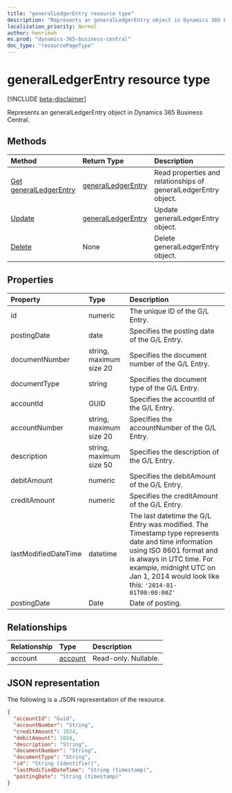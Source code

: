 ```yaml
---
title: "generalLedgerEntry resource type"
description: "Represents an generalLedgerEntry object in Dynamics 365 Business Central."
localization_priority: Normal
author: henrikwh
ms.prod: "dynamics-365-business-central"
doc_type: "resourcePageType"
---
```


# generalLedgerEntry resource type

[!INCLUDE [beta-disclaimer](../../includes/beta-disclaimer.md)]

Represents an generalLedgerEntry object in Dynamics 365 Business Central.

## Methods

| Method       | Return Type | Description |
|:-------------|:------------|:------------|
| [Get generalLedgerEntry](../api/dynamics-generalledgerentry-get.md) | [generalLedgerEntry](dynamics-generalledgerentry.md) | Read properties and relationships of generalLedgerEntry object. |
| [Update](../api/dynamics-generalledgerentry-update.md) | [generalLedgerEntry](dynamics-generalledgerentry.md) | Update generalLedgerEntry object. |
| [Delete](../api/dynamics-generalledgerentry-delete.md) | None | Delete generalLedgerEntry object. |

## Properties

| Property     | Type        | Description |
|:-------------|:------------|:------------|
|id                  |numeric                |The unique ID of the G/L Entry.              |
|postingDate         |date                   |Specifies the posting date of the G/L Entry. |
|documentNumber      |string, maximum size 20|Specifies the document number of the G/L Entry.|
|documentType        |string                 |Specifies the document type of the G/L Entry.|
|accountId           |GUID                   |Specifies the accountId of the G/L Entry.    |
|accountNumber       |string, maximum size 20|Specifies the accountNumber of the G/L Entry.|
|description         |string, maximum size 50|Specifies the description of the G/L Entry.  |
|debitAmount         |numeric                |Specifies the debitAmount of the G/L Entry.  |
|creditAmount        |numeric                |Specifies the creditAmount of the G/L Entry. |
|lastModifiedDateTime|datetime               |The last datetime the G/L Entry was modified. The Timestamp type represents date and time information using ISO 8601 format and is always in UTC time. For example, midnight UTC on Jan 1, 2014 would look like this: `'2014-01-01T00:00:00Z'`|
|postingDate|Date|Date of posting.|


## Relationships

| Relationship | Type        | Description |
|:-------------|:------------|:------------|
|account|[account](dynamics-account.md)| Read-only. Nullable.|

## JSON representation

The following is a JSON representation of the resource.

<!-- {
  "blockType": "resource",
  "optionalProperties": [

  ],
  "@odata.type": "microsoft.graph.generalLedgerEntry",
  "baseType": "",
  "keyProperty": "id"
}-->

```json
{
  "accountId": "Guid",
  "accountNumber": "String",
  "creditAmount": 1024,
  "debitAmount": 1024,
  "description": "String",
  "documentNumber": "String",
  "documentType": "String",
  "id": "String (identifier)",
  "lastModifiedDateTime": "String (timestamp)",
  "postingDate": "String (timestamp)"
}
```

<!-- uuid: 16cd6b66-4b1a-43a1-adaf-3a886856ed98
2019-02-04 14:57:30 UTC -->
<!-- {
  "type": "#page.annotation",
  "description": "generalLedgerEntry resource",
  "keywords": "",
  "section": "documentation",
  "tocPath": ""
}-->